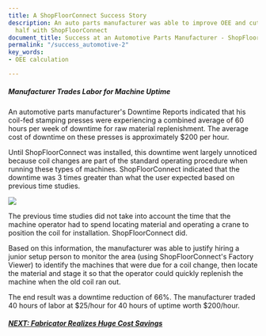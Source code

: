 ```yaml
---
title: A ShopFloorConnect Success Story
description: An auto parts manufacturer was able to improve OEE and cut downtime in
  half with ShopFloorConnect
document_title: Success at an Automotive Parts Manufacturer - ShopFloorConnect
permalink: "/success_automotive-2"
key_words:
- OEE calculation

---
```

##### Manufacturer Trades Labor for Machine Uptime

An automotive parts manufacturer's Downtime Reports indicated that his coil-fed stamping presses were experiencing a combined average of 60 hours per week of downtime for raw material replenishment. The average cost of downtime on these presses is approximately $200 per hour.

Until ShopFloorConnect was installed, this downtime went largely unnoticed because coil changes are part of the standard operating procedure when running these types of machines. ShopFloorConnect indicated that the downtime was 3 times greater than what the user expected based on previous time studies.

![](/uploads/2020/04/15/success1.jpg)

The previous time studies did not take into account the time that the machine operator had to spend locating material and operating a crane to position the coil for installation. ShopFloorConnect did.

Based on this information, the manufacturer was able to justify hiring a junior setup person to monitor the area (using ShopFloorConnect's Factory Viewer) to identify the machines that were due for a coil change, then locate the material and stage it so that the operator could quickly replenish the machine when the old coil ran out.

The end result was a downtime reduction of 66%. The manufacturer traded 40 hours of labor at $25/hour for 40 hours of uptime worth $200/hour.

##### [NEXT: Fabricator Realizes Huge Cost Savings](/success_impulse.html)
